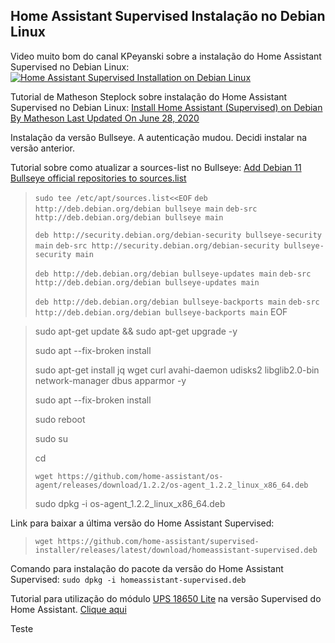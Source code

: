 ## Home Assistant Supervised Instalação no Debian Linux



Video muito bom do canal KPeyanski sobre a instalação do Home Assistant Supervised no Debian Linux:
[![Home Assistant Supervised Installation on Debian Linux](https://i3.ytimg.com/vi/Ruk7OO0piJU/maxresdefault.jpg)](https://www.youtube.com/watch?v=Ruk7OO0piJU&t=245s)


Tutorial de Matheson Steplock sobre instalação do Home Assistant Supervised no Debian Linux: 
[Install Home Assistant (Supervised) on Debian By  Matheson Last Updated On June 28, 2020](https://mathesonsteplock.ca/install-home-assistant-supervised-on-debian/)

Instalação da versão Bullseye. A autenticação mudou. Decidi instalar na versão anterior. 

Tutorial sobre como atualizar a sources-list no Bullseye: [Add Debian 11 Bullseye official repositories to sources.list](https://techviewleo.com/add-debian-11-bullseye-official-repositories-to-sources-list/)


>`sudo tee /etc/apt/sources.list<<EOF`
>`deb http://deb.debian.org/debian bullseye main`
>`deb-src http://deb.debian.org/debian bullseye main`
>
>`deb http://security.debian.org/debian-security bullseye-security main`
>`deb-src http://security.debian.org/debian-security bullseye-security main`
>
>`deb http://deb.debian.org/debian bullseye-updates main`
>`deb-src http://deb.debian.org/debian bullseye-updates main`
>
>`deb http://deb.debian.org/debian bullseye-backports main`
>`deb-src http://deb.debian.org/debian bullseye-backports main`
>EOF

>sudo apt-get update && sudo apt-get upgrade -y
>
>sudo apt --fix-broken install
>
>sudo apt-get install jq wget curl avahi-daemon udisks2 libglib2.0-bin network-manager dbus apparmor -y
>
>sudo apt --fix-broken install
>
>sudo reboot
>
>sudo su
>
>cd
>
>`wget https://github.com/home-assistant/os-agent/releases/download/1.2.2/os-agent_1.2.2_linux_x86_64.deb`
>
>sudo dpkg -i os-agent_1.2.2_linux_x86_64.deb

  
Link para baixar a última versão do Home Assistant Supervised: 
                                    
>`wget https://github.com/home-assistant/supervised-installer/releases/latest/download/homeassistant-supervised.deb`


Comando para instalação do pacote da versão do Home Assistant Supervised: `sudo dpkg -i homeassistant-supervised.deb`
  

Tutorial para utilização do módulo [UPS 18650 Lite](https://github.com/linshuqin329/UPS-18650-Lite) na versão Supervised do Home Assistant. [Clique aqui](https://github.com/edilsoncorrea/upsraspberryhomeassistant)


Teste